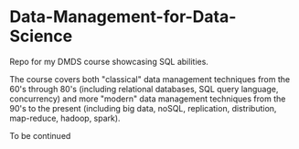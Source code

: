 # Data-Management-for-Data-Science

Repo for my DMDS course showcasing SQL abilities.

The course covers both "classical" data management techniques from the 60's through 80's (including relational databases, SQL query language, concurrency) and more "modern" data management techniques from the 90's to the present (including big data, noSQL, replication, distribution, map-reduce, hadoop, spark).

To be continued
